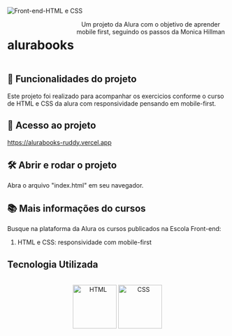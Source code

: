 ![Front-end-HTML e CSS ](https://user-images.githubusercontent.com/121250213/233751247-3fdfdfa5-a752-483f-b329-fad9258afcf9.png)
<div style="display: flex;" align="center"><br>
<h1>alurabooks</h1>
Um projeto da Alura com o objetivo de aprender mobile first, seguindo os passos da Monica Hillman
</div>



##  :hammer: Funcionalidades do projeto
Este projeto foi realizado para acompanhar os exercicios conforme o curso de HTML e CSS da alura com responsividade pensando em mobile-first.

## :file_folder: Acesso ao projeto
https://alurabooks-ruddy.vercel.app

## :hammer_and_wrench: Abrir e rodar o projeto
Abra o arquivo "index.html" em seu navegador.

## :books: Mais informações do cursos
Busque na plataforma da Alura os cursos publicados na Escola Front-end:

1. HTML e CSS: responsividade com mobile-first

## Tecnologia Utilizada
<div style="display: inline_block" align="center"><br>
  <center><img align="center" alt="HTML" height="100" width="100" src="https://user-images.githubusercontent.com/121250213/233282210-2732ec05-13f8-4160-a2ff-0f75621f0228.png">
  <img align="center" alt="CSS" height="100" width="100" src="https://user-images.githubusercontent.com/121250213/233278515-41389f2e-8436-4b82-8bbe-67c236cdfbeb.png">
  </center>
</div>
